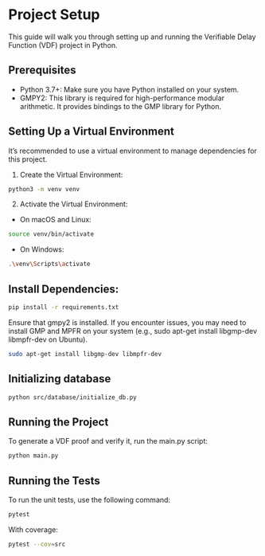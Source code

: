 # Project Setup
This guide will walk you through setting up and running the Verifiable Delay Function (VDF) project in Python.

## Prerequisites
 - Python 3.7+: Make sure you have Python installed on your system.
 - GMPY2: This library is required for high-performance modular arithmetic. It provides bindings to the GMP library for Python.

## Setting Up a Virtual Environment
It’s recommended to use a virtual environment to manage dependencies for this project.
1. Create the Virtual Environment:
```bash
python3 -m venv venv
```
2. Activate the Virtual Environment:
 - On macOS and Linux:
```bash
source venv/bin/activate
```
 - On Windows:
```bash
.\venv\Scripts\activate
```

## Install Dependencies:
```bash
pip install -r requirements.txt
```
Ensure that gmpy2 is installed. If you encounter issues, you may need to install GMP and MPFR on your system (e.g., sudo apt-get install libgmp-dev libmpfr-dev on Ubuntu).
```bash
sudo apt-get install libgmp-dev libmpfr-dev
```

## Initializing database
```bash
python src/database/initialize_db.py
```


## Running the Project
To generate a VDF proof and verify it, run the main.py script:
```bash
python main.py
```

## Running the Tests
To run the unit tests, use the following command:
```bash
pytest
```
With coverage:
```bash
pytest --cov=src
```